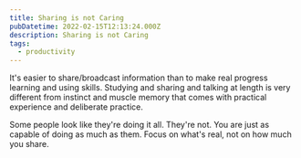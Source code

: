 ```yaml
---
title: Sharing is not Caring
pubDatetime: 2022-02-15T12:13:24.000Z
description: Sharing is not Caring
tags:
  - productivity
---
```


It's easier to share/broadcast information than to make real progress learning and using skills.
Studying and sharing and talking at length is very different from instinct and muscle memory that
comes with practical experience and deliberate practice.

Some people look like they're doing it all. They're not. You are just as capable of doing as much as
them. Focus on what's real, not on how much you share.
